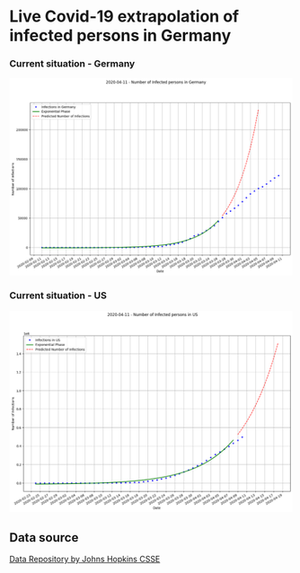 # Live Covid-19 extrapolation of infected persons in Germany

### Current situation - Germany
![](plots/exponential_fit_Germany.png)

### Current situation - US
![](plots/exponential_fit_US.png)

## Data source
[Data Repository by Johns Hopkins CSSE](https://github.com/CSSEGISandData/COVID-19)
